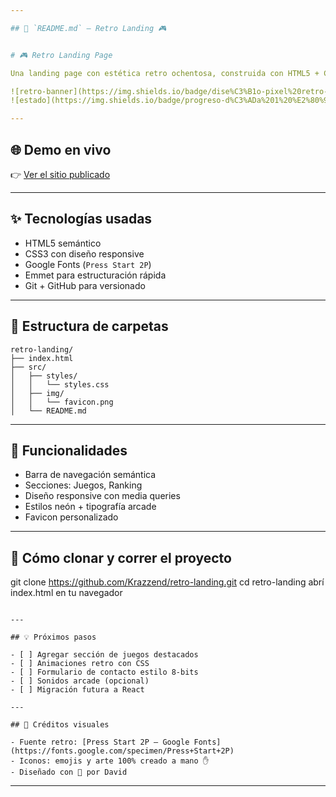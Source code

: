 ```yaml
---

## 📄 `README.md` — Retro Landing 🎮


# 🎮 Retro Landing Page

Una landing page con estética retro ochentosa, construida con HTML5 + CSS3. Inspirada en los clásicos de arcade, combina diseño pixelado, neón y navegación responsive.

![retro-banner](https://img.shields.io/badge/dise%C3%B1o-pixel%20retro-00ffcc?style=flat-square&logo=html5)
![estado](https://img.shields.io/badge/progreso-d%C3%ADa%201%20%E2%80%93%202-ffcc00?style=flat-square)

---
```


## 🌐 Demo en vivo

👉 [Ver el sitio publicado](https://krazzend.github.io/retro-landing/)

---

## ✨ Tecnologías usadas

- HTML5 semántico
- CSS3 con diseño responsive
- Google Fonts (`Press Start 2P`)
- Emmet para estructuración rápida
- Git + GitHub para versionado

---

## 📁 Estructura de carpetas

```
retro-landing/
├── index.html
├── src/
│   ├── styles/
│   │   └── styles.css
│   ├── img/
│   │   └── favicon.png
│   └── README.md
```

---

## 🧱 Funcionalidades

- Barra de navegación semántica
- Secciones: Juegos, Ranking
- Diseño responsive con media queries
- Estilos neón + tipografía arcade
- Favicon personalizado

---

## 🚀 Cómo clonar y correr el proyecto


git clone https://github.com/Krazzend/retro-landing.git
cd retro-landing
abrí index.html en tu navegador
```

---

## 💡 Próximos pasos

- [ ] Agregar sección de juegos destacados
- [ ] Animaciones retro con CSS
- [ ] Formulario de contacto estilo 8-bits
- [ ] Sonidos arcade (opcional)
- [ ] Migración futura a React

---

## 🎨 Créditos visuales

- Fuente retro: [Press Start 2P – Google Fonts](https://fonts.google.com/specimen/Press+Start+2P)
- Iconos: emojis y arte 100% creado a mano ✋
- Diseñado con 💙 por David

```

---


